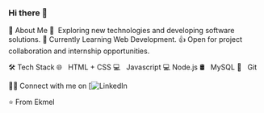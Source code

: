 ### Hi there 👋

🙂 About Me
  🤔  Exploring new technologies and developing software solutions.
  🔭  Currently Learning Web Development.
  👍  Open for project collaboration and internship opportunities.

🛠 Tech Stack
  🌐   HTML + CSS
  💻   Javascript
  💻   Node.js
  🛢   MySQL
  🔧   Git

🤝🏻 Connect with me on [![LinkedIn][1]

⭐️ From Ekmel

[1]: https://www.linkedin.com/in/ekmel-kalayci/
